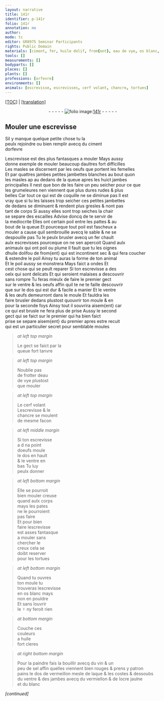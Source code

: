 ```yaml
---
layout: narrative
title: 141r
identifier: p-141r
folio: 141r
annotation: no
author:
mode: tc
editor: GR8975 Seminar Participants
rights: Public Domain
materials: [ciment, fer, huile dolif, from{ent}, eau de vye, os blanc, ☿, huile, vin, sel, vermeillon, laque, vermiellon, ocre jaulne]
tools: []
measurements: []
bodyparts: []
places: []
plants: []
professions: [orfevre]
environments: []
animals: [escrevisse, escrevisses, cerf volant, chancre, tortues]
---
```


<p><a href="{{ site.baseurl }}/diplomatic/">[TOC]</a> | <a href="{{ site.baseurl }}/texts/p-141r_tl/" target="_blank">[translation]</a></p><div class="folio" align="center">- - - - - <a href="http://gallica.bnf.fr/ark:/12148/btv1b10500001g/f287.image" target="_blank"><img src="https://cu-mkp.github.io/2017-workshop-edition/assets/photo-icon.png" alt="folio image: " style="display:inline-block; margin-bottom:-3px;"/>141r</a> - - - - - </div>  
  

## Mouler une <span class="al">escrevisse</span>

 
Sil y manque quelque petite chose tu la<br/> peulx rejoindre ou bien remplir avecq du <span class="m">ciment</span><br/> d<span class="pro">orfevre</span>
 
L<span class="al">escrevisse</span> est des plus fantasques a mouler Mays aussy<br/> donne exemple de mouler beaucoup daultres fort difficilles<br/> Les masles se discernent par les oeufs que portent les femelles<br/> Et par quattres <span class="del">jambes</span> petites jambettes blanches au bout quon<br/> les masles <span class="del">ap</span> au dedans de la queue apres les huict jambes<br/> principalles Il nest que bon de les faire un peu seicher pour ce que<br/> les grumeleures nen viennent que plus <span class="del">dures</span> rudes & plus<br/> belles Car tout ce qui est de coquille ne se diminue pas Il est<br/> vray que si tu les laisses trop seicher ces petites jambettes<br/> de dedans se diminuent & rendent plus gresles & nont pas<br/> tant de corps Si aussy elles sont trop seiches la chair<br/> se separe des escailles Advise doncq de te servir de<br/> la mediocrite Elles ont certain poil entre les pattes & au<br/> bout de la queue Et pourceque tout poil est fascheux a<br/> mouler a cause quil sembrouille avecq le sable & ne se<br/> despouille pas Tu le peulx brusler avecq un <span class="m">fer</span> chault<br/> aulx <span class="al">escrevisses</span> pourceque on ne sen apercoit Quand aulx<br/> animaulx qui ont poil ou plume Il fault que tu les oignes<br/> d<span class="m">huile <span class="add">dolif</span></span><span class="sup">ou</span> de <span class="m">from{ent}</span> qui est incontinent sec & qui fera coucher<br/> & estendre le poil Ainsy tu auras la forme de ton animal<br/> Et le poil aussy se monstrera Mays faict a ondes Et<br/> cest chose qui se peult reparer Si ton <span class="al">escrevisse</span> a des<br/> oelx qui sont delicats Et qui seroient malaises a descouvrir<br/> sans rompre Tu feras mieulx de faire le premier gect<br/> sur le ventre & les oeufs affin quil <span class="del">te</span> ne te faille descouvrir<br/> que sur le dos qui est dur & facile a manier Et le ventre<br/> & les œufs demeurront dans le moule Et fauldra les<br/> faire brusler dedans plustost quouvrir ton moule <span class="del">& en</span><br/> pour la seconde foys Ainsy <span class="del">tout</span> il souvrira aisem{ent} car<br/> ce qui est brusle ne fera plus de prise Aussy le second<br/> gect qui se faict sur le premier qui ha bien faict<br/> prise se separe aisem{ent} du premier apres estre recuit<br/> qui est un particulier secret pour semblable moules
 
> *at left top margin*
> 
> 
>   Le gect se faict par la<br/> queue fort tanvre 
 
> *at left top margin*
> 
> 
>   Noublie pas<br/> de frotter d<span class="m">eau<br/> de vye</span> plustost<br/> que mouler 
 
> *at left top margin*
> 
> 
>   Le <span class="al">cerf volant</span><br/> L<span class="al">escrevisse</span> & le<br/> <span class="al">chancre</span> se moulent<br/> de mesme facon 
 
> *at left middle margin*
> 
> 
>   Si ton <span class="al">escrevisse</span><br/> <span class="del">a d</span> na point<br/> doeufs moule<br/> le dos en hault<br/> & le ventre en<br/> bas Tu luy<br/> peulx donner 
 
> *at left bottom margin*
> 
> 
>   Elle se pourroit<br/> bien mouler creuse<br/> quand aulx corps<br/> mays les pates<br/> ne le pourroient<br/> pas faire<br/> Et pour bien<br/> faire l<span class="al">escrevisse</span><br/> est asses fantasque<br/> a mouler sans<br/> chercher le<br/> creux cela se<br/>doibt reserver<br/> pour les <span class="al">tortues</span> 
 
> *at left bottom margin*
> 
> 
>   Quand tu ouvres<br/> ton moule tu<br/> trouveras l<span class="al">escrevisse</span><br/> en <span class="m">os blanc</span> mays<br/> non en pouldre<br/> Et sans louvrir<br/> le <span class="m">☿</span> ny feroit rien 
 
> *at bottom margin*
> 
> 
>   Couche ces<br/> couleurs<br/> a <span class="m">huile</span><br/> fort cleres 
 
> *at right bottom margin*
> 
> 
>   Pour la paindre fais la bouillir avecq du <span class="m">vin</span> & un<br/> peu de <span class="m">sel</span> affin quelles viennent bien rouges & prens y patron<br/> pains le dos de <span class="m">vermeillon</span> mesle de <span class="m">laque</span> & les costes & dessoubs<br/> du ventre & des jambes avecq du <span class="m">vermiellon</span> & de l<span class="m">ocre jaulne</span><br/> et du blanc 
 
*[continued]*
 
